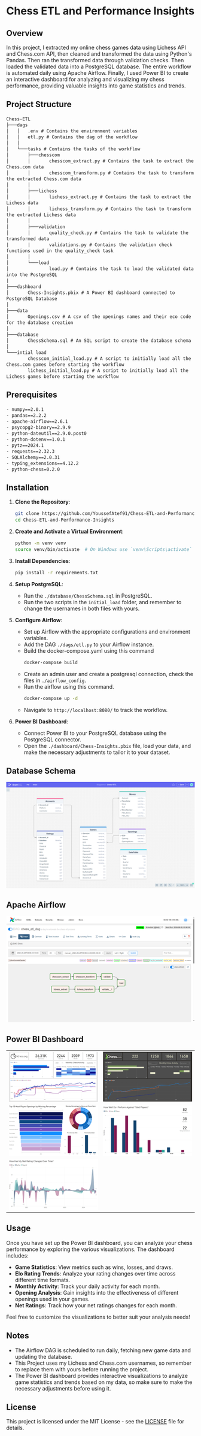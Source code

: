 # Chess ETL and Performance Insights

## Overview

In this project, I extracted my online chess games data using Lichess API and Chess.com API, then cleaned and transformed the data using Python's Pandas. Then ran the transformed data through validation checks. Then loaded the validated data into a PostgreSQL database. The entire workflow is automated daily using Apache Airflow. Finally, I used Power BI to create an interactive dashboard for analyzing and visualizing my chess performance, providing valuable insights into game statistics and trends.

## Project Structure
```
Chess-ETL  
├───dags  
│   │   .env # Contains the environment variables  
│   │   etl.py # Contains the dag of the workflow  
│   │  
│   └───tasks # Contains the tasks of the workflow  
│       ├───chesscom  
│       │       chesscom_extract.py # Contains the task to extract the Chess.com data  
│       │       chesscom_transform.py # Contains the task to transform the extracted Chess.com data  
│       │  
│       ├───lichess  
│       │       lichess_extract.py # Contains the task to extract the Lichess data  
│       │       lichess_transform.py # Contains the task to transform the extracted Lichess data  
│       │  
│       ├───validation  
│       │       quality_check.py # Contains the task to validate the transformed data  
|       |       validations.py # Contains the validation check functions used in the quality_check task  
│       │  
│       └───load
│               load.py # Contains the task to load the validated data into the PostgreSQL  
|  
├───dashboard  
│       Chess-Insights.pbix # A Power BI dashboard connected to PostgreSQL Database  
│  
├───data  
│       Openings.csv # A csv of the openings names and their eco code for the database creation  
│  
├───database  
│       ChessSchema.sql # An SQL script to create the database schema  
│  
└───intial load  
        chesscom_initial_load.py # A script to initially load all the Chess.com games before starting the workflow  
        lichess_initial_load.py # A script to initially load all the Lichess games before starting the workflow  
```
## Prerequisites
```
- numpy==2.0.1
- pandas==2.2.2
- apache-airflow==2.6.1
- psycopg2-binary==2.9.9
- python-dateutil==2.9.0.post0
- python-dotenv==1.0.1
- pytz==2024.1
- requests==2.32.3
- SQLAlchemy==2.0.31
- typing_extensions==4.12.2
- python-chess=0.2.0
```
## Installation

1. **Clone the Repository**:
   ```bash
   git clone https://github.com/YoussefAtef91/Chess-ETL-and-Performance-Insights
   cd Chess-ETL-and-Performance-Insights
   ```

2. **Create and Activate a Virtual Environment**:
   ```bash
   python -m venv venv
   source venv/bin/activate  # On Windows use `venv\Scripts\activate`
   ```

3. **Install Dependencies**:
   ```bash
   pip install -r requirements.txt
   ```

4. **Setup PostgreSQL**:
   - Run the ```./database/ChessSchema.sql``` in PostgreSQL.
   - Run the two scripts in the ```initial_load``` folder, and remember to change the usernames in both files with yours.

5. **Configure Airflow**:
   - Set up Airflow with the appropriate configurations and environment variables.
   - Add the DAG `./dags/etl.py` to your Airflow instance.
   - Build the docker-compose.yaml using this command
     ```bash
     docker-compose build
     ```
   - Create an admin user and create a postgresql connection, check the files in ```./airflow_config```.
   - Run the airflow using this command.
     ```bash
     docker-compose up -d
     ```
   - Navigate to ```http://localhost:8080/``` to track the workflow.

6. **Power BI Dashboard**:
   - Connect Power BI to your PostgreSQL database using the PostgreSQL connector.
   - Open the ```./dashboard/Chess-Insights.pbix``` file, load your data, and make the necessary adjustments to tailor it to your dataset.
  
## Database Schema
<img src="https://github.com/YoussefAtef91/Chess-ETL-and-Performance-Insights/blob/main/Screenshots/Database%20Schema.png">

## Apache Airflow
<img src="https://github.com/YoussefAtef91/Chess-ETL-and-Performance-Insights/blob/main/Screenshots/Airflow.png">

## Power BI Dashboard
<table>
    <tr>
        <td><img src="https://github.com/YoussefAtef91/Chess-ETL-and-Performance-Insights/blob/main/Screenshots/PowerBI1.png" alt="Image 1" style="width:100%; height:auto;"></td>
        <td><img src="https://github.com/YoussefAtef91/Chess-ETL-and-Performance-Insights/blob/main/Screenshots/PowerBI2.png" alt="Image 2" style="width:100%; height:auto;"></td>
    </tr>
    <tr>
        <td><img src="https://github.com/YoussefAtef91/Chess-ETL-and-Performance-Insights/blob/main/Screenshots/PowerBI3.png" alt="Image 3" style="width:100%; height:auto;"></td>
        <td><img src="https://github.com/YoussefAtef91/Chess-ETL-and-Performance-Insights/blob/main/Screenshots/PowerBI4.png" alt="Image 4" style="width:100%; height:auto;"></td>
    </tr>
    <tr>
       <td><img src="https://github.com/YoussefAtef91/Chess-ETL-and-Performance-Insights/blob/main/Screenshots/PowerBI5.png" alt="Image 4" style="width:100%; height:auto;"></td>
    </tr>
</table>

## Usage

Once you have set up the Power BI dashboard, you can analyze your chess performance by exploring the various visualizations. The dashboard includes:

- **Game Statistics**: View metrics such as wins, losses, and draws.
- **Elo Rating Trends**: Analyze your rating changes over time across different time formats.
- **Monthly Activity**: Track your daily activity for each month.
- **Opening Analysis**: Gain insights into the effectiveness of different openings used in your games.
- **Net Ratings**: Track how your net ratings changes for each month.

Feel free to customize the visualizations to better suit your analysis needs!


## Notes

- The Airflow DAG is scheduled to run daily, fetching new game data and updating the database.
- This Project uses my Lichess and Chess.com usernames, so remember to replace them with yours before running the project.
- The Power BI dashboard provides interactive visualizations to analyze game statistics and trends based on my data, so make sure to make the necessary adjustments before using it.

## License

This project is licensed under the MIT License - see the [LICENSE](LICENSE) file for details.
